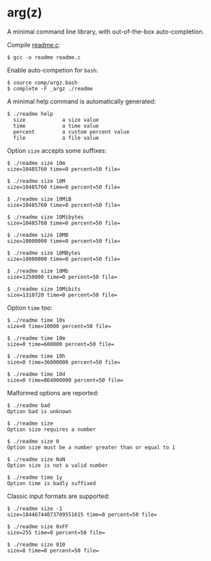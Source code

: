 # arg(z)

A minimal command line library, with out-of-the-box auto-completion.

Compile [readme.c](./readme.c):

    $ gcc -o readme readme.c

Enable auto-competion for `bash`:

    $ source comp/argz.bash
    $ complete -F _argz ./readme

A minimal help command is automatically generated:

    $ ./readme help
      size            a size value
      time            a time value
      percent         a custom percent value
      file            a file value

Option `size` accepts some suffixes:

    $ ./readme size 10m
    size=10485760 time=0 percent=50 file=

    $ ./readme size 10M
    size=10485760 time=0 percent=50 file=

    $ ./readme size 10MiB
    size=10485760 time=0 percent=50 file=

    $ ./readme size 10Mibytes
    size=10485760 time=0 percent=50 file=

    $ ./readme size 10MB
    size=10000000 time=0 percent=50 file=

    $ ./readme size 10MBytes
    size=10000000 time=0 percent=50 file=

    $ ./readme size 10Mb
    size=1250000 time=0 percent=50 file=

    $ ./readme size 10Mibits
    size=1310720 time=0 percent=50 file=

Option `time` too:

    $ ./readme time 10s
    size=0 time=10000 percent=50 file=

    $ ./readme time 10m
    size=0 time=600000 percent=50 file=

    $ ./readme time 10h
    size=0 time=36000000 percent=50 file=

    $ ./readme time 10d
    size=0 time=864000000 percent=50 file=

Malformed options are reported:

    $ ./readme bad
    Option bad is unknown

    $ ./readme size
    Option size requires a number

    $ ./readme size 0
    Option size must be a number greater than or equal to 1

    $ ./readme size NaN
    Option size is not a valid number

    $ ./readme time 1y
    Option time is badly suffixed

Classic input formats are supported:

    $ ./readme size -1
    size=18446744073709551615 time=0 percent=50 file=

    $ ./readme size 0xFF
    size=255 time=0 percent=50 file=

    $ ./readme size 010
    size=8 time=0 percent=50 file=
